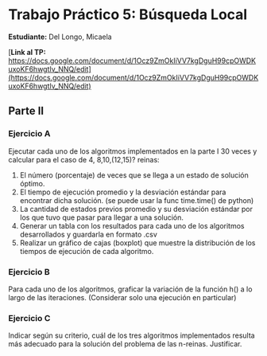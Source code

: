 # Trabajo Práctico 5: Búsqueda Local
**Estudiante:** Del Longo, Micaela

[**Link al TP:** https://docs.google.com/document/d/1Ocz9ZmOkIiVV7kgDguH99cpOWDKuxoKF6hwgtIv_NNQ/edit](https://docs.google.com/document/d/1Ocz9ZmOkIiVV7kgDguH99cpOWDKuxoKF6hwgtIv_NNQ/edit)

## Parte II
### Ejercicio A 
Ejecutar cada uno de los algoritmos implementados en la parte I 30 veces y calcular para el caso de 4, 8,10,(12,15)? 
reinas:
1. El número (porcentaje) de veces que se llega a un estado de solución óptimo. 
2. El tiempo de ejecución promedio y la desviación estándar para encontrar dicha solución. (se puede usar la func
time.time() de python)
3. La cantidad de estados previos promedio y su desviación estándar por los que tuvo que pasar para llegar a una 
solución. 
4. Generar un tabla con los resultados para cada uno de los algoritmos desarrollados y guardarla en formato .csv
5. Realizar un gráfico de cajas (boxplot) que muestre la distribución de los tiempos de ejecución de cada algoritmo.


### Ejercicio B
Para cada uno de los algoritmos, graficar la variación  de la función h() a lo largo de las iteraciones. (Considerar 
solo una ejecución en particular)

### Ejercicio C
Indicar según su criterio, cuál de los tres algoritmos implementados resulta más adecuado para la solución del problema
de las n-reinas. Justificar.
